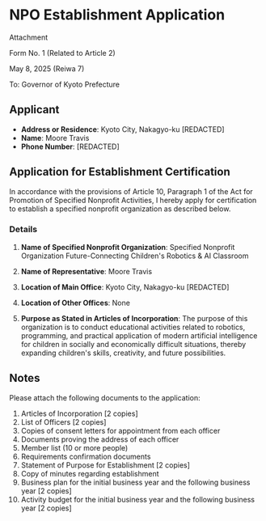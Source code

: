 # NPO Establishment Application

Attachment

Form No. 1 (Related to Article 2)

May 8, 2025 (Reiwa 7)

To: Governor of Kyoto Prefecture

## Applicant
- **Address or Residence**: Kyoto City, Nakagyo-ku [REDACTED]
- **Name**: Moore Travis
- **Phone Number**: [REDACTED]

## Application for Establishment Certification

In accordance with the provisions of Article 10, Paragraph 1 of the Act for Promotion of Specified Nonprofit Activities, I hereby apply for certification to establish a specified nonprofit organization as described below.

### Details

1. **Name of Specified Nonprofit Organization**: Specified Nonprofit Organization Future-Connecting Children's Robotics & AI Classroom

2. **Name of Representative**: Moore Travis

3. **Location of Main Office**: Kyoto City, Nakagyo-ku [REDACTED]

4. **Location of Other Offices**: None

5. **Purpose as Stated in Articles of Incorporation**: 
   The purpose of this organization is to conduct educational activities related to robotics, programming, and practical application of modern artificial intelligence for children in socially and economically difficult situations, thereby expanding children's skills, creativity, and future possibilities.

## Notes
Please attach the following documents to the application:

1. Articles of Incorporation [2 copies]
2. List of Officers [2 copies]
3. Copies of consent letters for appointment from each officer
4. Documents proving the address of each officer
5. Member list (10 or more people)
6. Requirements confirmation documents
7. Statement of Purpose for Establishment [2 copies]
8. Copy of minutes regarding establishment
9. Business plan for the initial business year and the following business year [2 copies]
10. Activity budget for the initial business year and the following business year [2 copies]